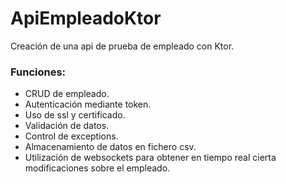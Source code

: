 # ApiEmpleadoKtor
Creación de una api de prueba de empleado con Ktor.

### Funciones:
- CRUD de empleado.
- Autenticación mediante token.
- Uso de ssl y certificado.
- Validación de datos.
- Control de exceptions.
- Almacenamiento de datos en fichero csv.
- Utilización de websockets para obtener en tiempo real cierta modificaciones sobre el empleado.
